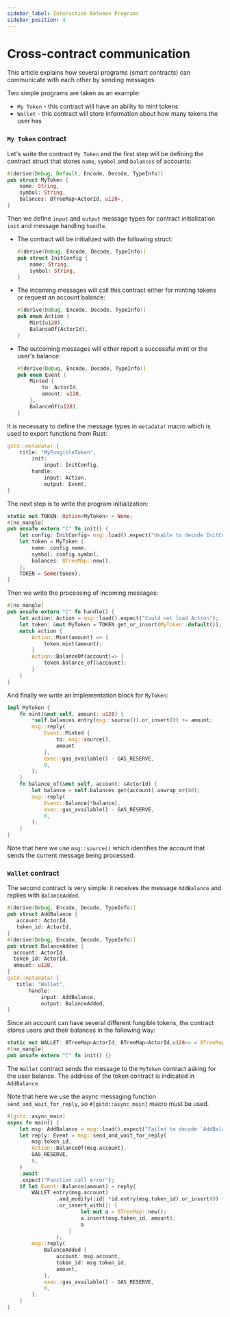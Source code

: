 ```yaml
---
sidebar_label: Interaction Between Programs
sidebar_position: 4
---
```

# Cross-contract communication

This article explains how several programs (smart contracts) can communicate with each other by sending messages.

Two simple programs are taken as an example:
- `My Token` - this contract will have an ability to mint tokens
-  `Wallet` - this contract will store information about how many tokens the user has

### `My Token` contract

Let's write the contract `My Token` and the first step will be defining the contract struct that stores `name`, `symbol` and `balances` of accounts:

```rust
#[derive(Debug, Default, Encode, Decode, TypeInfo)]
pub struct MyToken {
    name: String,
    symbol: String,
    balances: BTreeMap<ActorId, u128>,
}
```

Then we define `input` and `output` message types for contract initialization `init` and message handling `handle`.

- The contract will be initialized with the following struct:

    ```rust
    #[derive(Debug, Encode, Decode, TypeInfo)]
    pub struct InitConfig {
        name: String,
        symbol: String,
    }
    ```
- The incoming messages will call this contract either for minting tokens or request an account balance:
    ```rust
    #[derive(Debug, Encode, Decode, TypeInfo)]
    pub enum Action {
        Mint(u128),
        BalanceOf(ActorId),
    }
    ```
- The outcoming messages will either report a successful mint or the user's balance:
    ```rust
    #[derive(Debug, Encode, Decode, TypeInfo)]
    pub enum Event {
        Minted {
            to: ActorId,
            amount: u128,
        },
        BalanceOf(u128),
    }
    ```

It is necessary to define the message types in `metadata!` macro which is used to export functions from Rust:
```rust
gstd::metadata! {
    title: "MyFungibleToken",
        init:
            input: InitConfig,
        handle:
            input: Action,
            output: Event,
}
```
The next step is to write the program initialization:
```rust
static mut TOKEN: Option<MyToken> = None;
#[no_mangle]
pub unsafe extern "C" fn init() {
    let config: InitConfig= msg::load().expect("Unable to decode InitConfig");
    let token = MyToken {
        name: config.name,
        symbol: config.symbol,
        balances: BTreeMap::new(),
    };
    TOKEN = Some(token);
}
```
Then we write the processing of incoming messages:
```rust
#[no_mangle]
pub unsafe extern "C" fn handle() {
    let action: Action = msg::load().expect("Could not load Action");
    let token: &mut MyToken = TOKEN.get_or_insert(MyToken::default());
    match action {
        Action::Mint(amount) => {
            token.mint(amount);
        }
        Action::BalanceOf(account)=> {
            token.balance_of(&account);
        }
    }
}
```
And finally we write an implementation block for `MyToken`:
```rust
impl MyToken {
    fn mint(&mut self, amount: u128) {
        *self.balances.entry(msg::source()).or_insert(0) += amount;
        msg::reply(
            Event::Minted {
                to: msg::source(),
                amount
            },
            exec::gas_available() - GAS_RESERVE,
            0,
        );
    }
    fn balance_of(&mut self, account: &ActorId) {
        let balance = self.balances.get(account).unwrap_or(&0);
        msg::reply(
            Event::Balance(*balance),
            exec::gas_available() - GAS_RESERVE,
            0,
        );
    }
}
```
Note that here we use `msg::source()` which identifies the account that sends the current message being processed.

### `Wallet` contract
The second contract is very simple: it receives the message `AddBalance` and replies with `BalanceAdded`. 
 ```rust
 #[derive(Debug, Encode, Decode, TypeInfo)]
pub struct AddBalance {
    account: ActorId,
    token_id: ActorId,
}
#[derive(Debug, Encode, Decode, TypeInfo)]
pub struct BalanceAdded {
   account: ActorId,
   token_id: ActorId,
   amount: u128,
}
gstd::metadata! {
    title: "Wallet",
        handle:
            input: AddBalance,
            output: BalanceAdded,
}
 ```
 Since an account can have several different fungible tokens, the contract stores users and their balances in the following way:
 ```rust
static mut WALLET: BTreeMap<ActorId, BTreeMap<ActorId,u128>> = BTreeMap::new();
#[no_mangle]
pub unsafe extern "C" fn init() {}
 ```
The `Wallet` contract sends the message to the `MyToken` contract asking for the user balance. The address of the token contract is indicated in `AddBalance`. 

Note that here we use the async messaging function `send_and_wait_for_reply`, so `#[gstd::async_main]` macro must be used.
``` rust
#[gstd::async_main]
async fn main() {
    let msg: AddBalance = msg::load().expect("Failed to decode `AddBalance`");
    let reply: Event = msg::send_and_wait_for_reply(
        msg.token_id,
        Action::BalanceOf(msg.account),
        GAS_RESERVE,
        0,
    )
    .await
    .expect("Function call error");
    if let Event::Balance(amount) = reply{
        WALLET.entry(msg.account)
                .and_modify(|id| *id.entry(msg.token_id).or_insert(0) += amount)
                .or_insert_with(|| {
                        let mut a = BTreeMap::new();
                        a.insert(msg.token_id, amount);
                        a
                    }
                );
        msg::reply(
            BalanceAdded {
                account: msg.account,
                token_id: msg.token_id,
                amount,
            },
            exec::gas_available() - GAS_RESERVE,
            0,
        );
    }
}
 ```
